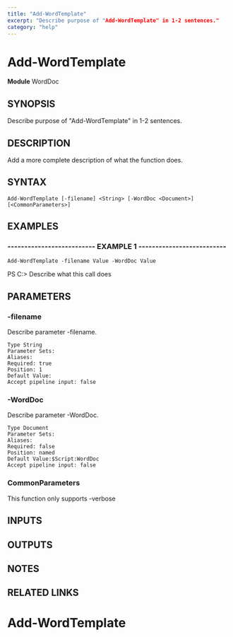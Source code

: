 ```yaml
---
title: "Add-WordTemplate"
excerpt: "Describe purpose of "Add-WordTemplate" in 1-2 sentences."
category: "help"
---
```


# Add-WordTemplate
**Module** WordDoc

## SYNOPSIS
Describe purpose of "Add-WordTemplate" in 1-2 sentences.

## DESCRIPTION
Add a more complete description of what the function does.

## SYNTAX

```
Add-WordTemplate [-filename] <String> [-WordDoc <Document>] [<CommonParameters>]
```


## EXAMPLES

### -------------------------- EXAMPLE 1 --------------------------


```
Add-WordTemplate -filename Value -WordDoc Value
```
PS C:\>
Describe what this call does

## PARAMETERS

### -filename

Describe parameter -filename.

```
Type String
Parameter Sets: 
Aliases: 
Required: true
Position: 1
Default Value:
Accept pipeline input: false
```
### -WordDoc

Describe parameter -WordDoc.

```
Type Document
Parameter Sets: 
Aliases: 
Required: false
Position: named
Default Value:$Script:WordDoc
Accept pipeline input: false
```
### CommonParameters

This function only supports -verbose

## INPUTS

## OUTPUTS

## NOTES

## RELATED LINKS
# Add-WordTemplate
